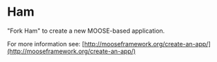 Ham
=====

"Fork Ham" to create a new MOOSE-based application.

For more information see: [http://mooseframework.org/create-an-app/](http://mooseframework.org/create-an-app/)
